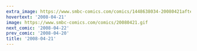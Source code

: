 ```yaml
---
extra_image: https://www.smbc-comics.com/comics/1448638034-20080421after.png
hovertext: '2008-04-21'
image: https://www.smbc-comics.com/comics/20080421.gif
next_comic: '2008-04-22'
prev_comic: '2008-04-20'
title: '2008-04-21'
---
```


